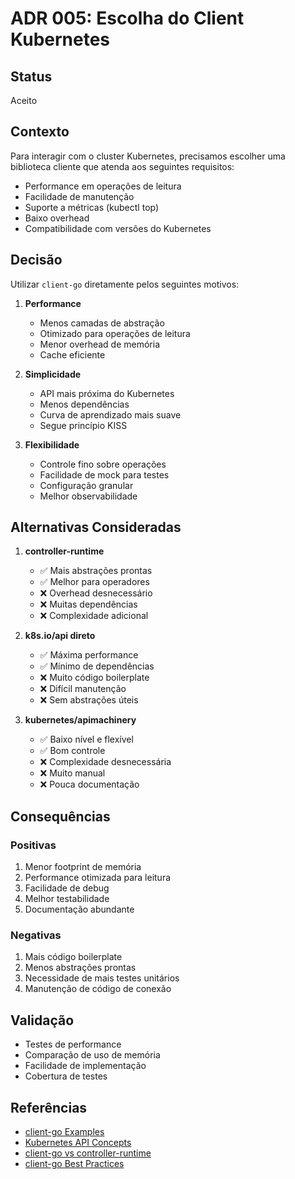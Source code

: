 # ADR 005: Escolha do Client Kubernetes

## Status
Aceito

## Contexto
Para interagir com o cluster Kubernetes, precisamos escolher uma biblioteca cliente que atenda aos seguintes requisitos:
- Performance em operações de leitura
- Facilidade de manutenção
- Suporte a métricas (kubectl top)
- Baixo overhead
- Compatibilidade com versões do Kubernetes

## Decisão
Utilizar `client-go` diretamente pelos seguintes motivos:

1. **Performance**
   - Menos camadas de abstração
   - Otimizado para operações de leitura
   - Menor overhead de memória
   - Cache eficiente

2. **Simplicidade**
   - API mais próxima do Kubernetes
   - Menos dependências
   - Curva de aprendizado mais suave
   - Segue princípio KISS

3. **Flexibilidade**
   - Controle fino sobre operações
   - Facilidade de mock para testes
   - Configuração granular
   - Melhor observabilidade

## Alternativas Consideradas

1. **controller-runtime**
   - ✅ Mais abstrações prontas
   - ✅ Melhor para operadores
   - ❌ Overhead desnecessário
   - ❌ Muitas dependências
   - ❌ Complexidade adicional

2. **k8s.io/api direto**
   - ✅ Máxima performance
   - ✅ Mínimo de dependências
   - ❌ Muito código boilerplate
   - ❌ Difícil manutenção
   - ❌ Sem abstrações úteis

3. **kubernetes/apimachinery**
   - ✅ Baixo nível e flexível
   - ✅ Bom controle
   - ❌ Complexidade desnecessária
   - ❌ Muito manual
   - ❌ Pouca documentação

## Consequências

### Positivas
1. Menor footprint de memória
2. Performance otimizada para leitura
3. Facilidade de debug
4. Melhor testabilidade
5. Documentação abundante

### Negativas
1. Mais código boilerplate
2. Menos abstrações prontas
3. Necessidade de mais testes unitários
4. Manutenção de código de conexão

## Validação
- Testes de performance
- Comparação de uso de memória
- Facilidade de implementação
- Cobertura de testes

## Referências
- [client-go Examples](https://github.com/kubernetes/client-go/tree/master/examples)
- [Kubernetes API Concepts](https://kubernetes.io/docs/reference/using-api/api-concepts/)
- [client-go vs controller-runtime](https://cloud.redhat.com/blog/kubernetes-clients-comparing-client-go-and-controller-runtime)
- [client-go Best Practices](https://github.com/kubernetes/client-go/blob/master/INSTALL.md#best-practices)